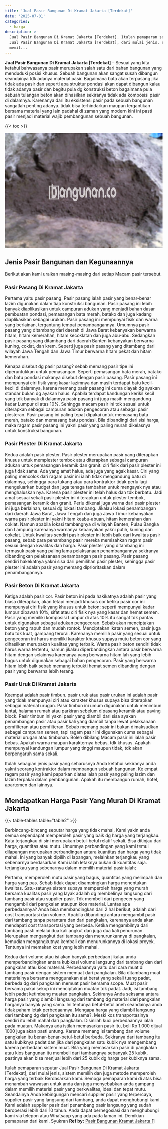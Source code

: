 ```yaml
---
title: 'Jual Pasir Bangunan Di Kramat Jakarta [Terdekat]'
date: '2025-07-01'
categories:
  - harga
description: >-
  Jual Pasir Bangunan Di Kramat Jakarta [Terdekat]. Itulah pemaparan seputar
  Jual Pasir Bangunan Di Kramat Jakarta [Terdekat], dari mulai jenis, sistem
  memil...
---
```


**Jual Pasir Bangunan Di Kramat Jakarta \[Terdekat\]** – Sesuai yang kita ketahui bahwasanya pasir merupakan salah satu dari bahan bangunan yang menduduki posisi khusus. Sebuah bangunan akan sangat susah dibangun seandainya tdk adanya material pasir. Bagaimana bata akan terpasang jika tidak ada pasir dan seperti apa struktur pondasi akan dapat dibangun kalau tidak adanya pasir dan begitu pula dg konstruksi beton bagaimana pula sebuah tulangan beton akan dihasilkan sekiranya tidak ada komposisi pasir di dalamnya. Karenanya dari itu eksistensi pasir pada sebuah bangunan sangatlah penting adanya. tidak bisa terhindarkan maupun tergantikan bersama material yang lain padahal di zaman yang modern kini ini pasti pasir menjadi material wajib pembangunan sebuah bangunan.

{{< toc >}}

![Jual Pasir Bangunan Di Kramat Jakarta [Terdekat]](/images/jual-pasir-bangunan-69.png)

## Jenis Pasir Bangunan dan Kegunaannya

Berikut akan kami uraikan masing-masing dari setiap Macam pasir tersebut.

### Pasir Pasang Di Kramat Jakarta

Pertama yaitu pasir pasang. Pasir pasang ialah pasir yang benar-benar lazim digunakan dalam tiap konstruksi bangunan. Pasir pasang ini lebih banyak diaplikasikan untuk campuran adukan yang menjadi bahan dasar pembuatan pondasi, pemasangan bata merah, batako dan juga kadang diaplikasikan sebagai urukan. Pasir pasang ini mempunyai fisik dan warna yang berlainan, tergantung tempat penambangannya. Umumnya pasir pasang yang ditambang dari daerah di Jawa Barat kebanyakan berwarna hitam, hitam kemerahan, hitam kecoklatan dan juga abu-abu. Sedangkan pasir pasang yang ditambang dari daerah Banten kebanyakan berwarna kuning, coklat, dan krem. Seperti juga pasir pasang yang ditambang dari wilayah Jawa Tengah dan Jawa Timur berwarna hitam pekat dan hitam kemerahan.

Kenapa disebut dg pasir pasang? sebab memang pasir tipe ini diperuntukkan untuk pemasangan. Seperti pemasangan bata merah, batako dan batu pondasi makanya disebut dengan pasir pasang. Pasir pasang ini mempunyai ciri fisik yang kasar lazimnya dan masih terdapat batu kecil-kecil di dalamnya, karena memang pasir pasang ini cuma diayak dg ayakan standar bukan dg ayakan halus. Apabila terdapat kandungan kerikil kecil yang tdk banyak di dalamnya pasir pasang ini juga masih mengandung kadar Lumpur di atas 10%. Sehingga macam pasir ini tdk sesuai untuk diterapkan sebagai campuran adukan pengecoran atau sebagai pasir plesteran. Pasir pasang ini paling tepat dipakai untuk memasang bata merah, batako dan memasang batu pondasi. Bila dibandingi dari sisi harga, maka ragam pasir pasang ini yakni pasir yang paling murah dikelasnya untuk konstruksi bangunan.

### Pasir Plester Di Kramat Jakarta

Kedua adalah pasir plester. Pasir plester merupakan pasir yang diterapkan khusus untuk memplester tembok atau diterapkan sebagai campuran adukan untuk pemasangan keramik dan granit. ciri fisik dari pasir plester ini juga tidak sama. Ada yang amat halus, ada juga yang agak kasar. Ciri yang paling mencolok dari ragam pasir ini ialah tidak mengandung batu di dalamnya, sehingga para tukang atau para kontraktor tidak perlu lagi mengeluarkan budget dan juga tenaga tambahan untuk mengayak nya atau menghaluskan nya. Karena pasir plester ini telah halus dan tdk berbatu. Jadi amat sesuai sekali pasir plester ini diterapkan untuk plester tembok, pemasangan keramik dan granit. Perlu dikenal juga warna dari pasir plester ini juga berlainan, sesuai dg lokasi tambang. Jikalau lokasi penambangan dari daerah Jawa Barat, Jawa Tengah dan juga Jawa Timur kebanyakan warna pasir plester ini yakni hitam keabu-abuan, hitam kemerahan dan coklat. Namun apabila lokasi tambangnya di wilayah Banten, Pulau Bangka dan Lampung karenanya warnanya kebanyakan yakni putih, kuning dan cokelat. Untuk kwalitas sendiri pasir plester ini lebih baik dari kwalitas pasir pasang, sebab para penambang pasir mereka memisahkan ragam pasir sesuai dengan kwalitas dan harga. Pasir plester yang ditambang ini termasuk pasir yang paling lama pelaksanaan penambangannya sekiranya dibandingkan pelaksanaan penambangan pasir pasang. Pasir pasang sendiri hakekatnya yakni sisa dari pemilihan pasir plester, sehingga pasir plester ini adalah pasir yang memang diprioritaskan dalam penambangannya.

### Pasir Beton Di Kramat Jakarta

Ketiga adalah pasir cor. Pasir beton ini pada hakikatnya adalah pasir yang biasa diterapkan, akan tetapi menjadi khusus cor ketika pasir cor ini mempunyai ciri fisik yang khusus untuk beton; seperti mempunyai kadar lumpur dibawah 10%, sifat atau ciri fisik nya yang kasar dan hemat semen. Pasir yang memiliki komposisi Lumpur di atas 10% itu sangat tdk pantas untuk digunakan sebagai adukan pengecoran. Sebab akan menciptakan beton yang rapuh dan mudah rontok. Menciptakan ikatan semen, pasir juga batu tdk kuat, gampang terurai. Karenanya memilih pasir yang sesuai untuk pengecoran ini harus memiliki karakter khusus supaya mutu beton cor yang dihasilkan merupakan kualitas yang terbaik. Warna pasir beton sendiri tidak harus warna tertentu, namun jikalau diperbandingkan antara pasir berwarna hitam dengan selainnya karenanya yang berwarna hitam lah yang lebih bagus untuk digunakan sebagai bahan pengecoran. Pasir yang berwarna hitam lebih baik sebab memang terbukti hemat semen dibanding dengan pasir yang berwarna lebih terang.

### Pasir Uruk Di Kramat Jakarta

Keempat adalah pasir timbun. pasir uruk atau pasir urukan ini adalah pasir yang tidak mempunyai ciri atau karakter khusus supaya bisa diterapkan sebagai material urugan. Pasir timbun ini umum digunakan untuk menimbun lantai, halaman rumah atau parkiran sebelum dipasang keramik atau paving block. Pasir timbun ini yakni pasir yang diambil dari sisa ayakan penambangan pasir atau pasir kali yang diambil tanpa lewat pelaksanaan pemfilteran atau pemfilteran. Sebab memang pasir ini bukan dimaksudkan sebagai campuran semen, tapi ragam pasir ini digunakan cuma sebagai material urugan atau timbunan. Boleh dibilang Macam pasir ini ialah pasir bebas. Apakah warna maupun karakternya bebas, tdk khusus. Apakah mempunyai kandungan lumpur yang tinggi maupun tidak, tdk akan berpengaruh sama sekali.

Itulah sebagian jenis pasir yang seharusnya Anda ketahui sekiranya anda yakni seorang kontraktor dalam membangun sebuah bangunan. Ke empat ragam pasir yang kami paparkan diatas ialah pasir yang paling lazim dan lazim terpakai dalam pembangunan. Apakah itu membangun rumah, hotel, apartemen dan lainnya.

## Mendapatkan Harga Pasir Yang Murah Di Kramat Jakarta

{{< table-tables table="table2" >}}

Berbincang-bincang seputar harga yang tidak mahal, Kami yakin anda semua sependapat memperoleh pasir yang baik dg harga yang terjangkau. Kata terjangkau di sini merupakan betul-betul relatif sekali. Bisa ditinjau dari harga, quantitas atau mutu. Umumnya perbandingan yang kami temui dilapangan merupakan perbandingan antara kuantitas dan harga yang tidak mahal. Ini yang banyak dipilih di lapangan, melainkan terjangkau yang sebenarnya berdasarkan Kami ialah letaknya bukan di kuantitas saja. terjangkau yang sebenarnya dalam memilih material pasir ialah;

Pertama, memperoleh mutu pasir yang bagus, quantitas yang melimpah dan harga yang pas. Sebab tidak dapat disampingkan harga menentukan kwalitas. Satu-satunya sistem supaya memperoleh harga yang murah bersama kualitas pasir yang layak adalah dg membelinya langsung dari tambang pasir atau supplier pasir. Tdk membeli dari pengecer yang mengambil dari pangkalan ataupun kios material. Lantas apa perbedaannya? Anda bisa membandingkan dari 2 hal berikut; adalah dari cost transportasi dan volume. Apabila dibandingi antara mengambil pasir dari tambang tanpa perantara dan dari pangkalan, karenanya anda akan mendapati cost transportasi yang berbeda. Ketika mengambilnya dari tambang pasti melalui dua kali angkut dan juga dua kali penurunan. Merupakan mengangkut dari tambang dan menurunkannya di pangkalan, kemudian mengangkutnya kembali dan menurunkannya di lokasi proyek. Tentunya ini memakan kost yang lebih mahal.

Kedua dari volume atau isi akan banyak perbedaan jikalau anda memperbandingkan antara kubikasi volume langsung dari tambang dan dari pangkalan atau kios material. Perbedaannya yaitu dari cara muat di tambang pasir dengan sistem memuat dari pangkalan. Bila ditambang muat materialnya bersama menggunakan alat berat yang sekali tuang padat, berbeda dg dari pangkalan memuat pasir bersama scope. Muat pasir bersama pakai sekop ini menciptakan muatan tdk padat. Jadi, isi tambang lebih padat ketimbang muatan pangkalan. Sekiranya Anda seksama antara harga pasir yang diambil langsung dari tambang dg material dari pangkalan harganya banyak yang sama. Ini tentunya betul-betul aneh seandainya anda tidak paham letak perbedaannya. Mengapa harga yang diambil langsung dari tambang dg dari pangkalan itu sama?. Meski kos transportasinya sendiri itu lebih mahal dari pangkalan. Disinilah kuci perbedaannya ialah pada muatan. Makanya ada istilah memasarkan pasir itu, beli Rp 1.000 dijual 1000 juga akan pasti untung. Karena memang isi tambang dan volume pangkalan itu benar-benar-betul-betul berbeda. Sekiranya dari tambang itu satu kubiknya padat dan jika dari pangkalan satu kubik nya mengembang karena perbedaan sistem muat. Bila yang memasarkan pasir di pangkalan atau kios bangunan itu membeli dari tambangnya sebanyak 25 kubik, pastinya akan bisa menjual lebih dari 25 kubik dg harga per kubiknya sama.

Itulah pemaparan seputar Jual Pasir Bangunan Di Kramat Jakarta \[Terdekat\], dari mulai jenis, sistem memilih dan juga metode memperoleh harga yang terbaik Berdasarkan kami. Semoga pemaparan kami di atas bisa menambah wawasan untuk anda dan juga menyebabkan anda gampang dalam memilih material pasir yang berkwalitas, ideal dan tepat mutu. Seandainya Anda kebingungan mencari supplier pasir yang terpercaya, supplier pasir yang langsung dari tambang, anda dapat menghubungi kami. Kami adalah supplier pasir dari penambang pasir langsung yang sudah beroperasi lebih dari 10 tahun. Anda dapat bernegosiasi dan menghubungi kami via telepon atau Whatsapp yang ada pada laman ini. Demikian pemaparan dari kami. Syukran
**Ref by:** [Pasir Bangunan Kramat Jakarta []](https://id.wikipedia.org/wiki/Pasir)
